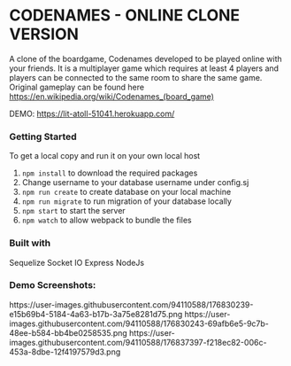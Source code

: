 <h1>CODENAMES - ONLINE CLONE VERSION</h1>

A clone of the boardgame, Codenames developed to be played online with your friends. It is a multiplayer game which requires at least 4 players and players can be connected to the same room to share the same game. Original gameplay can be found here https://en.wikipedia.org/wiki/Codenames_(board_game)

DEMO: https://lit-atoll-51041.herokuapp.com/

<h3>Getting Started </h3>
To get a local copy and run it on your own local host 
<ol>
<li> <code>npm install</code> to download the required packages </li>
<li> Change username to your database username under config.sj </li>
<li> <code>npm run create</code> to create database on your local machine </li>
<li> <code>npm run migrate</code> to run migration of your database locally </li>
<li> <code>npm start</code> to start the server </li>
<li> <code>npm watch</code> to allow webpack to bundle the files </li>
</ol>

<h3> Built with </h3>
Sequelize 
Socket IO 
Express
NodeJs 

<h3> Demo Screenshots: </h3>
https://user-images.githubusercontent.com/94110588/176830239-e15b69b4-5184-4a63-b17b-3a75e8281d75.png
https://user-images.githubusercontent.com/94110588/176830243-69afb6e5-9c7b-48ee-b584-bb4be0258535.png
https://user-images.githubusercontent.com/94110588/176837397-f218ec82-006c-453a-8dbe-12f4197579d3.png
